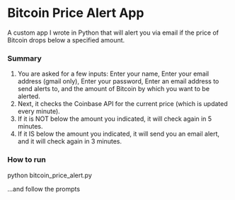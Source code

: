 # Bitcoin Price Alert App
A custom app I wrote in Python that will alert you via email if the price of Bitcoin drops below a specified amount.

### Summary
1. You are asked for a few inputs: Enter your name, Enter your email address (gmail only), Enter your password, Enter an email address to send alerts to, and the amount of Bitcoin by which you want to be alerted.
2. Next, it checks the Coinbase API for the current price (which is updated every minute).
3. If it is NOT below the amount you indicated, it will check again in 5 minutes.
4. If it IS below the amount you indicated, it will send you an email alert, and it will check again in 3 minutes.

### How to run
python bitcoin_price_alert.py

...and follow the prompts